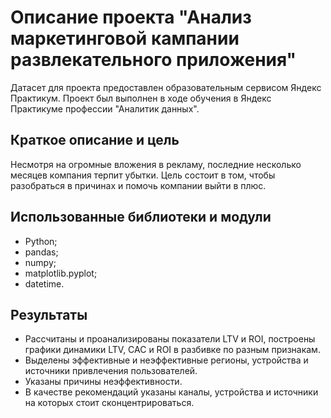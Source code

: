 # Описание проекта "Анализ маркетинговой кампании развлекательного приложения"
Датасет для проекта предоставлен образовательным сервисом Яндекс Практикум. Проект был выполнен в ходе обучения в Яндекс Практикуме профессии "Аналитик данных". 
## Краткое описание и цель
Несмотря на огромные вложения в рекламу, последние несколько месяцев компания терпит убытки. 
Цель состоит в том, чтобы разобраться в причинах и помочь компании выйти в плюс.
## Использованные библиотеки и модули
- Python;
- pandas;
- numpy;
- matplotlib.pyplot;
- datetime.
## Результаты
- Рассчитаны и проанализированы показатели LTV и ROI, построены графики динамики LTV, CAC и ROI в разбивке по разным признакам.
- Выделены эффективные и неэффективные регионы, устройства и источники привлечения пользователей.
- Указаны причины неэффективности.
- В качестве рекомендаций указаны каналы, устройства и источники на которых стоит сконцентрироваться.
